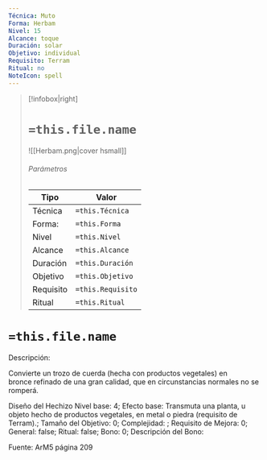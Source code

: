 ```yaml
---
Técnica: Muto
Forma: Herbam
Nivel: 15
Alcance: toque 
Duración: solar  
Objetivo: individual
Requisito: Terram
Ritual: no
NoteIcon: spell
---
```


> [!infobox|right]
> # `=this.file.name`
> ![[Herbam.png|cover hsmall]]
> ###### Parámetros
> Tipo |  Valor |
> ---|---|
> Técnica  | `=this.Técnica`  |
> Forma: | `=this.Forma`  |
> Nivel | `=this.Nivel`  |
> Alcance | `=this.Alcance` |
> Duración | `=this.Duración` |
> Objetivo | `=this.Objetivo` |
> Requisito | `=this.Requisito` |
> Ritual | `=this.Ritual` |

# `=this.file.name`
Descripción: <p>Convierte un trozo de cuerda (hecha con productos vegetales) en bronce refinado de una gran calidad, que en circunstancias normales no se romperá.</p>

Diseño del Hechizo
Nivel base: 4; Efecto base: Transmuta una planta, u objeto hecho de productos vegetales, en metal o piedra (requisito de Terram).;  Tamaño del Objetivo: 0; Complejidad: ; Requisito de Mejora: 0; General: false; Ritual: false; Bono: 0; Descripción del Bono: 

Fuente: ArM5 página 209